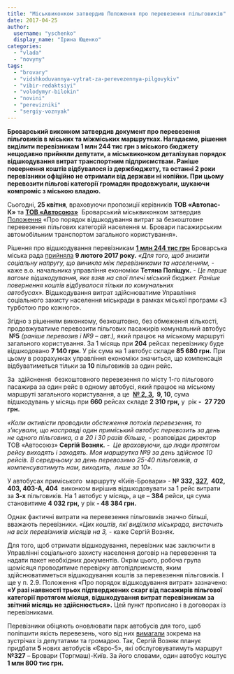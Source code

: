 ```yaml
---
title: "Міськвиконком затвердив Положення про перевезення пільговиків"
date: 2017-04-25
author: 
  username: "yschenko"
  display_name: "Ірина Ющенко"
categories: 
  - "vlada"
  - "novyny"
tags: 
  - "brovary"
  - "vidshkoduvannya-vytrat-za-perevezennya-pilgovykiv"
  - "vibir-redaktsiyi"
  - "volodymyr-bilokin"
  - "novini"
  - "perevizniki"
  - "sergiy-voznyak"
---
```


**Броварський виконком затвердив документ про перевезення пільговиків в міських та міжміських маршрутках. Нагадаємо, рішення виділити перевізникам 1 млн 244 тис грн з міського бюджету нещодавно прийняли депутати, а міськвиконком деталізував порядок відшкодування витрат транспортним підприємствам. Раніше повернення коштів відбувалося із держбюджету, та останні 2 роки перевізники офіційно не отримали від держави ні копійки. При цьому перевозити пільгові категорії громадян продовжували, шукаючи компроміс з міською владою.**

Сьогодні, **25 квітня**, враховуючи пропозиції керівників **ТОВ «Автопас-К»** та [**ТОВ «Автосоюз»**](https://mpz.brovary.org/slidami-dtp-naskilki-bezpechno-yizditi-v-brovarskih-marshrutkah-ta-chi-kompensuyutsya-zbitki-poterpilim-u-razi-avariyi/)  Броварський міськвиконком затвердив [Положення](http://brovary-rada.gov.ua/documents/27145.html) «Про порядок відшкодування витрат за безкоштовне перевезення пільгових категорій населення м. Бровари пасажирським автомобільним транспортом загального користування».

Рішення про відшкодування перевізникам **[1 млн 244 тис грн](https://onedrive.live.com/view.aspx?resid=76CC13A1B9E773BD!3050&ithint=file%2cxlsx&app=Excel&authkey=!ANdkTDhn63LgoI0)** Броварська міська рада [прийняла](http://brovary-rada.gov.ua/documents/26750.html) **9 лютого 2017 року.** _«Для того, щоб знизити соціальну напругу, що виникла між перевізниками та населенням,_ - каже в.о. начальника управління економіки **Тетяна Поліщук.** - _Це перше вагоме відшкодування, яке взяв на свої плечі міський бюджет._ _Раніше повернення коштів відбувалося тільки по комунальних автобусах»._ Відшкодування витрат здійснюватиме Управління соціального захисту населення міськради в рамках міської програми «З турботою про кожного».

Згідно з рішенням виконкому, безкоштовно, без обмеження кількості, продовжуватиме перевозити пільгових пасажирів комунальний автобус  **№5** _(раніше перевозив і №9 – авт.),_ який працює на міському маршруті загального користування. За 1 місяць при **204** рейсах перевізнику буде відшкодовано **7 140 грн.** У рік сума на 1 автобус складе **85 680 грн.** При цьому в розрахунках управління економіки значиться, що компенсація відбуватиметься тільки за **10** пільговиків за один рейс.

За  здійснення  безкоштовного перевезення по місту 1-го пільгового пасажира за один рейс в одному автобусі, який працює на міському маршруті загального користування, а це  **[№ 2, 3,](https://mpz.brovary.org/u-brovarah-vyznachyly-pereviznyka-na-miskyh-avtobusah-2-ta-3/)  9, 10**, сума відшкодувань у місяць при **660** рейсах складе **2 310 грн,** у  рік **-**  **27 720 грн.**

_«Коли активісти проводили обстеження потоків перевезення, то з’ясували, що насправді один приміський автобус перевозить за день не одного пільговика, а в 20 і 30 разів більше, -_ розповідає директор ТОВ «Автосоюз» **Сергій Возняк.** _-  Це враховуючи, що люди протягом рейсу виходять і заходять. Моя маршрутка №9 за день здійснює 10 рейсів. В середньому за день перевозимо 25-40 пільговиків, а компенсуватимуть нам, виходить,  лише за 10»._

У автобусах приміського  маршруту «Київ-Бровари» - **№ 332, [327](https://mpz.brovary.org/vinuvatets-dtp-na-torgmashi-yakogo-vvazhali-mertvim-teper-vidshkodovuye-likuvannya-postrazhdalim/),  402, 403, 403-А, 404**  виконком вирішив відшкодовувати за 1 рейс витрати за **3-х** пільговиків. На 1 автобус у місяць, а це – **384** рейси, ця сума становитиме **4 032 грн,** у рік **- 48 384 грн.**

Однак фактичні витрати на перевезення пільговиків значно більші, вважають перевізники. _«Цих коштів, які виділила міськрада, вистачить на всіх перевізників місяців на 3, -_ каже Сергій Возняк.

Для того, щоб отримати відшкодування, перевізник має заключити в Управлінні соціального захисту населення договір на перевезення та надати пакет необхідних документів. Окрім цього, робоча група щомісяця проводитиме перевірку автопідприємств, яким здійснюватиметься відшкодування коштів за перевезення пільговиків. І ще у п. 2.9. Положення «Про порядок відшкодування витрат» зазначено: **«У разі наявності трьох підтверджених скарг від пасажирів пільгової категорії протягом місяця, відшкодування витрат перевізникам за звітний місяць не здійснюється».** Цей пункт прописано і в договорах із перевізниками.

Перевізники обіцяють оновлювати парк автобусів для того, щоб поліпшити якість перевезень, чого від них [вимагали](https://mpz.brovary.org/karty-na-stil-gromada-vymagaye-u-pereviznykiv-prozorosti-taryfiv-na-proyizd-foto/) зокрема на зустрічах із депутатами та громадою. Так, Сергій Возняк планує придбати **5** нових автобусів «Євро-5», які обслуговуватимуть маршрут **№327** – Бровари (Торгмаш)-Київ. За його словами, один автобус коштує **1 млн 800 тис грн.**
